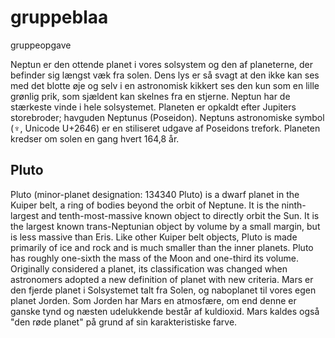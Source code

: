 # gruppeblaa
gruppeopgave

Neptun er den ottende planet i vores solsystem og den af planeterne, der befinder sig længst væk fra solen. Dens lys er så svagt at den ikke kan ses med det blotte øje og selv i en astronomisk kikkert ses den kun som en lille grønlig prik, som sjældent kan skelnes fra en stjerne. Neptun har de stærkeste vinde i hele solsystemet. Planeten er opkaldt efter Jupiters storebroder; havguden Neptunus (Poseidon). Neptuns astronomiske symbol (♆, Unicode U+2646) er en stiliseret udgave af Poseidons trefork. Planeten kredser om solen en gang hvert 164,8 år.

## Pluto
Pluto (minor-planet designation: 134340 Pluto) is a dwarf planet in the Kuiper belt, a ring of bodies beyond the orbit of Neptune. It is the ninth-largest and tenth-most-massive known object to directly orbit the Sun. It is the largest known trans-Neptunian object by volume by a small margin, but is less massive than Eris. Like other Kuiper belt objects, Pluto is made primarily of ice and rock and is much smaller than the inner planets. Pluto has roughly one-sixth the mass of the Moon and one-third its volume. Originally considered a planet, its classification was changed when astronomers adopted a new definition of planet with new criteria.
Mars er den fjerde planet i Solsystemet talt fra Solen, og naboplanet til vores egen planet Jorden. Som Jorden har Mars en atmosfære, om end denne er ganske tynd og næsten udelukkende består af kuldioxid. Mars kaldes også "den røde planet" på grund af sin karakteristiske farve. 
